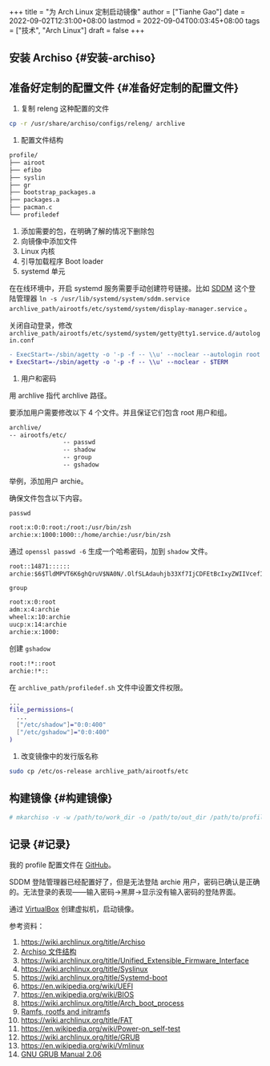 +++
title = "为 Arch Linux 定制启动镜像"
author = ["Tianhe Gao"]
date = 2022-09-02T12:31:00+08:00
lastmod = 2022-09-04T00:03:45+08:00
tags = ["技术", "Arch Linux"]
draft = false
+++

## 安装 Archiso {#安装-archiso}


## 准备好定制的配置文件 {#准备好定制的配置文件}

1.  复制 releng 这种配置的文件

<!--listend-->

```sh
cp -r /usr/share/archiso/configs/releng/ archlive
```

1.  配置文件结构

<!--listend-->

```txt
profile/
├── airoot
├── efibo
├── syslin
├── gr
├── bootstrap_packages.a
├── packages.a
├── pacman.c
└── profiledef
```

1.  添加需要的包，在明确了解的情况下删除包
2.  向镜像中添加文件
3.  Linux 内核
4.  引导加载程序 Boot loader
5.  systemd 单元

在在线环境中，开启 systemd 服务需要手动创建符号链接。比如 [SDDM](https://wiki.archlinux.org/title/SDDM) 这个登陆管理器 `ln -s /usr/lib/systemd/system/sddm.service archlive_path/airootfs/etc/systemd/system/display-manager.service` 。

关闭自动登录，修改 `archlive_path/airootfs/etc/systemd/system/getty@tty1.service.d/autologin.conf`

```diff
- ExecStart=-/sbin/agetty -o '-p -f -- \\u' --noclear --autologin root - $TERM
+ ExecStart=-/sbin/agetty -o '-p -f -- \\u' --noclear - $TERM
```

1.  用户和密码

用 archlive 指代 archlive 路径。

要添加用户需要修改以下 4 个文件。并且保证它们包含 root 用户和组。

```txt
archlive/
-- airootfs/etc/
               -- passwd
               -- shadow
               -- group
               -- gshadow
```

举例，添加用户 archie。

确保文件包含以下内容。

`passwd`

```txt
root:x:0:0:root:/root:/usr/bin/zsh
archie:x:1000:1000::/home/archie:/usr/bin/zsh
```

通过 `openssl passwd -6` 生成一个哈希密码，加到 `shadow` 文件。

```txt
root::14871::::::
archie:$6$TldMPVT6K6ghQruV$NA0N/.OlfSLAdauhjb33Xf7IjCDFEtBcIxyZWIIVcefIzKEmWQ3wKRJFZpoY5LFWm2L18COJci0ti7tgPK94o1:14871::::::
```

`group`

```txt
root:x:0:root
adm:x:4:archie
wheel:x:10:archie
uucp:x:14:archie
archie:x:1000:
```

创建 `gshadow`

```txt
root:!*::root
archie:!*::
```

在 `archlive_path/profiledef.sh` 文件中设置文件权限。

```sh
...
file_permissions=(
  ...
  ["/etc/shadow"]="0:0:400"
  ["/etc/gshadow"]="0:0:400"
)
```

1.  改变镜像中的发行版名称

<!--listend-->

```sh
sudo cp /etc/os-release archlive_path/airootfs/etc
```


## 构建镜像 {#构建镜像}

```sh
# mkarchiso -v -w /path/to/work_dir -o /path/to/out_dir /path/to/profile/
```


## 记录 {#记录}

我的 profile 配置文件在 [GitHub](https://github.com/tianheg/archlive)。

SDDM 登陆管理器已经配置好了，但是无法登陆 archie 用户，密码已确认是正确的。无法登录的表现——输入密码-&gt;黑屏-&gt;显示没有输入密码的登陆界面。

通过 [VirtualBox](https://wiki.archlinux.org/title/VirtualBox) 创建虚拟机，启动镜像。

参考资料：

1.  <https://wiki.archlinux.org/title/Archiso>
2.  [Archiso 文件结构](https://gitlab.archlinux.org/archlinux/archiso/-/blob/master/docs/README.profile.rst)
3.  <https://wiki.archlinux.org/title/Unified_Extensible_Firmware_Interface>
4.  <https://wiki.archlinux.org/title/Syslinux>
5.  <https://wiki.archlinux.org/title/Systemd-boot>
6.  <https://en.wikipedia.org/wiki/UEFI>
7.  <https://en.wikipedia.org/wiki/BIOS>
8.  <https://wiki.archlinux.org/title/Arch_boot_process>
9.  [Ramfs, rootfs and initramfs](https://docs.kernel.org/filesystems/ramfs-rootfs-initramfs.html)
10. <https://wiki.archlinux.org/title/FAT>
11. <https://en.wikipedia.org/wiki/Power-on_self-test>
12. <https://wiki.archlinux.org/title/GRUB>
13. <https://en.wikipedia.org/wiki/Vmlinux>
14. [GNU GRUB Manual 2.06](https://www.gnu.org/software/grub/manual/grub/grub.html)
